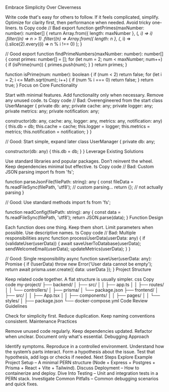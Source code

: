 Embrace Simplicity Over Cleverness

Write code that's easy for others to follow.
If it feels complicated, simplify.
Optimize for clarity first, then performance when needed.
Avoid tricky one-liners.
ts
Copy code
// Bad
export function getPrimes(maxNumber: number): number[] {
  return Array.from({ length: maxNumber }, (_, i) => i)
    .filter((n) => n > 1)
    .filter((n) =>
      Array.from({ length: n }, (_, i) => i).slice(2).every((i) => n % i !== 0)
    );
}

// Good
export function findPrimeNumbers(maxNumber: number): number[] {
  const primes: number[] = [];
  for (let num = 2; num < maxNumber; num++) {
    if (isPrime(num)) {
      primes.push(num);
    }
  }
  return primes;
}

function isPrime(num: number): boolean {
  if (num < 2) return false;
  for (let i = 2; i <= Math.sqrt(num); i++) {
    if (num % i === 0) return false;
  }
  return true;
}
Focus on Core Functionality

Start with minimal features.
Add functionality only when necessary.
Remove any unused code.
ts
Copy code
// Bad: Overengineered from the start
class UserManager {
  private db: any;
  private cache: any;
  private logger: any;
  private metrics: any;
  private notification: any;

  constructor(db: any, cache: any, logger: any, metrics: any, notification: any) {
    this.db = db;
    this.cache = cache;
    this.logger = logger;
    this.metrics = metrics;
    this.notification = notification;
  }
}

// Good: Start simple, expand later
class UserManager {
  private db: any;

  constructor(db: any) {
    this.db = db;
  }
}
Leverage Existing Solutions

Use standard libraries and popular packages.
Don’t reinvent the wheel.
Keep dependencies minimal but effective.
ts
Copy code
// Bad: Custom JSON parsing
import fs from 'fs';

function parseJsonFile(filePath: string): any {
  const fileData = fs.readFileSync(filePath, 'utf8');
  // custom parsing...
  return {}; // not actually parsing
}

// Good: Use standard methods
import fs from 'fs';

function readConfig(filePath: string): any {
  const data = fs.readFileSync(filePath, 'utf8');
  return JSON.parse(data);
}
Function Design

Each function does one thing.
Keep them short.
Limit parameters when possible.
Use descriptive names.
ts
Copy code
// Bad: Multiple responsibilities
async function processUserData(userData: any) {
  if (validateUser(userData)) {
    await saveUserToDatabase(userData);
    sendWelcomeEmail(userData);
    updateMetrics(userData);
  }
}

// Good: Single responsibility
async function saveUser(userData: any): Promise<string> {
  if (!userData) throw new Error('User data cannot be empty');
  return await prisma.user.create({ data: userData });
}
Project Structure

Keep related code together.
A flat structure is usually simpler.
css
Copy code
my-project/
├── backend/
│   ├── src/
│   │   ├── app.ts
│   │   ├── routes/
│   │   └── controllers/
│   ├── prisma/
│   └── package.json
├── frontend/
│   ├── src/
│   │   ├── App.tsx
│   │   ├── components/
│   │   ├── pages/
│   │   └── styles/
│   ├── package.json
└── docker-compose.yml
Code Review Guidelines

Check for simplicity first.
Reduce duplication.
Keep naming conventions consistent.
Maintenance Practices

Remove unused code regularly.
Keep dependencies updated.
Refactor when unclear.
Document only what's essential.
Debugging Approach

Identify symptoms.
Reproduce in a controlled environment.
Understand how the system’s parts interact.
Form a hypothesis about the issue.
Test that hypothesis, add logs or checks if needed.
Next Steps
Explore Example Project Setup – A minimal PERN structure (Node + Express + Postgres + Prisma + React + Vite + Tailwind).
Discuss Deployment – How to containerize and deploy.
Dive Into Testing – Unit and integration tests in a PERN stack.
Investigate Common Pitfalls – Common debugging scenarios and quick fixes.
